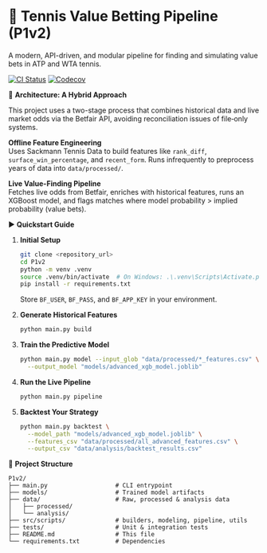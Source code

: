 # 🎾 Tennis Value Betting Pipeline (P1v2)
A modern, API-driven, and modular pipeline for finding and simulating value bets in ATP and WTA tennis.

[![CI Status](https://github.com/puntingpro/P1v2/actions/workflows/ci.yml/badge.svg)](https://github.com/puntingpro/P1v2/actions/workflows/ci.yml) [![Codecov](https://codecov.io/gh/puntingpro/P1v2/graph/badge.svg?token=YOUR_CODECOV_TOKEN_HERE)](https://codecov.io/gh/puntingpro/P1v2)

🚀 **Architecture: A Hybrid Approach**

This project uses a two-stage process that combines historical data and live market odds via the Betfair API, avoiding reconciliation issues of file‑only systems.

**Offline Feature Engineering**  
Uses Sackmann Tennis Data to build features like `rank_diff`, `surface_win_percentage`, and `recent_form`. Runs infrequently to preprocess years of data into `data/processed/`.

**Live Value-Finding Pipeline**  
Fetches live odds from Betfair, enriches with historical features, runs an XGBoost model, and flags matches where model probability > implied probability (value bets).

▶️ **Quickstart Guide**

1. **Initial Setup**
   ```bash
   git clone <repository_url>
   cd P1v2
   python -m venv .venv
   source .venv/bin/activate  # On Windows: .\.venv\Scripts\Activate.ps1
   pip install -r requirements.txt
   ```
   Store `BF_USER`, `BF_PASS`, and `BF_APP_KEY` in your environment.

2. **Generate Historical Features**
   ```bash
   python main.py build
   ```

3. **Train the Predictive Model**
   ```bash
   python main.py model --input_glob "data/processed/*_features.csv" \
     --output_model "models/advanced_xgb_model.joblib"
   ```

4. **Run the Live Pipeline**
   ```bash
   python main.py pipeline
   ```

5. **Backtest Your Strategy**
   ```bash
   python main.py backtest \
     --model_path "models/advanced_xgb_model.joblib" \
     --features_csv "data/processed/all_advanced_features.csv" \
     --output_csv "data/analysis/backtest_results.csv"
   ```

📂 **Project Structure**
```
P1v2/
├── main.py                   # CLI entrypoint
├── models/                   # Trained model artifacts
├── data/                     # Raw, processed & analysis data
│   ├── processed/
│   └── analysis/
├── src/scripts/              # builders, modeling, pipeline, utils
├── tests/                    # Unit & integration tests
├── README.md                 # This file
└── requirements.txt          # Dependencies
```

